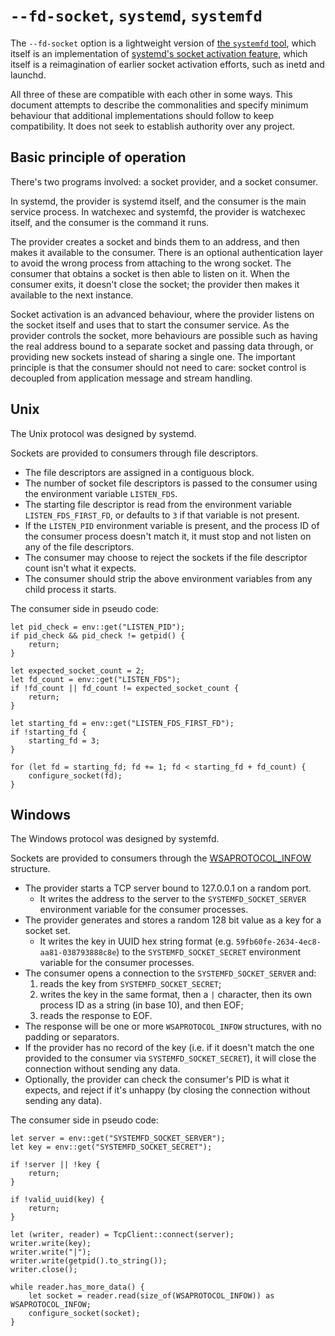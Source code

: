 # `--fd-socket`, `systemd`, `systemfd`

The `--fd-socket` option is a lightweight version of [the `systemfd` tool][systemfd], which itself
is an implementation of [systemd's socket activation feature][systemd sockets], which itself is a
reimagination of earlier socket activation efforts, such as inetd and launchd.

All three of these are compatible with each other in some ways. This document attempts to describe
the commonalities and specify minimum behaviour that additional implementations should follow to
keep compatibility. It does not seek to establish authority over any project.

[systemfd]: https://github.com/mitsuhiko/systemfd
[systemd sockets]: https://0pointer.de/blog/projects/socket-activation.html

## Basic principle of operation

There's two programs involved: a socket provider, and a socket consumer.

In systemd, the provider is systemd itself, and the consumer is the main service process.
In watchexec and systemfd, the provider is watchexec itself, and the consumer is the command it runs.

The provider creates a socket and binds them to an address, and then makes it available to the
consumer. There is an optional authentication layer to avoid the wrong process from attaching to the
wrong socket. The consumer that obtains a socket is then able to listen on it. When the consumer
exits, it doesn't close the socket; the provider then makes it available to the next instance.

Socket activation is an advanced behaviour, where the provider listens on the socket itself and uses
that to start the consumer service. As the provider controls the socket, more behaviours are
possible such as having the real address bound to a separate socket and passing data through, or
providing new sockets instead of sharing a single one. The important principle is that the consumer
should not need to care: socket control is decoupled from application message and stream handling.

## Unix

The Unix protocol was designed by systemd.

Sockets are provided to consumers through file descriptors.

- The file descriptors are assigned in a contiguous block.
- The number of socket file descriptors is passed to the consumer using the environment variable `LISTEN_FDS`.
- The starting file descriptor is read from the environment variable `LISTEN_FDS_FIRST_FD`, or defaults to `3` if that variable is not present.
- If the `LISTEN_PID` environment variable is present, and the process ID of the consumer process doesn't match it, it must stop and not listen on any of the file descriptors.
- The consumer may choose to reject the sockets if the file descriptor count isn't what it expects.
- The consumer should strip the above environment variables from any child process it starts.

The consumer side in pseudo code:

```
let pid_check = env::get("LISTEN_PID");
if pid_check && pid_check != getpid() {
    return;
}

let expected_socket_count = 2;
let fd_count = env::get("LISTEN_FDS");
if !fd_count || fd_count != expected_socket_count {
    return;
}

let starting_fd = env::get("LISTEN_FDS_FIRST_FD");
if !starting_fd {
    starting_fd = 3;
}

for (let fd = starting_fd; fd += 1; fd < starting_fd + fd_count) {
    configure_socket(fd);
}
```

## Windows

The Windows protocol was designed by systemfd.

Sockets are provided to consumers through the [WSAPROTOCOL_INFOW] structure.

- The provider starts a TCP server bound to 127.0.0.1 on a random port.
  - It writes the address to the server to the `SYSTEMFD_SOCKET_SERVER` environment variable for the consumer processes.
- The provider generates and stores a random 128 bit value as a key for a socket set.
  - It writes the key in UUID hex string format (e.g. `59fb60fe-2634-4ec8-aa81-038793888c8e`) to the `SYSTEMFD_SOCKET_SECRET` environment variable for the consumer processes.
- The consumer opens a connection to the `SYSTEMFD_SOCKET_SERVER` and:
  1. reads the key from `SYSTEMFD_SOCKET_SECRET`;
  2. writes the key in the same format, then a `|` character, then its own process ID as a string (in base 10), and then EOF;
  2. reads the response to EOF.
- The response will be one or more `WSAPROTOCOL_INFOW` structures, with no padding or separators.
- If the provider has no record of the key (i.e. if it doesn't match the one provided to the consumer via `SYSTEMFD_SOCKET_SECRET`), it will close the connection without sending any data.
- Optionally, the provider can check the consumer's PID is what it expects, and reject if it's unhappy (by closing the connection without sending any data).

The consumer side in pseudo code:

```
let server = env::get("SYSTEMFD_SOCKET_SERVER");
let key = env::get("SYSTEMFD_SOCKET_SECRET");

if !server || !key {
    return;
}

if !valid_uuid(key) {
    return;
}

let (writer, reader) = TcpClient::connect(server);
writer.write(key);
writer.write("|");
writer.write(getpid().to_string());
writer.close();

while reader.has_more_data() {
    let socket = reader.read(size_of(WSAPROTOCOL_INFOW)) as WSAPROTOCOL_INFOW;
    configure_socket(socket);
}
```

[WSAPROTOCOL_INFOW]: https://learn.microsoft.com/en-us/windows/win32/api/winsock2/ns-winsock2-wsaprotocol_infow
